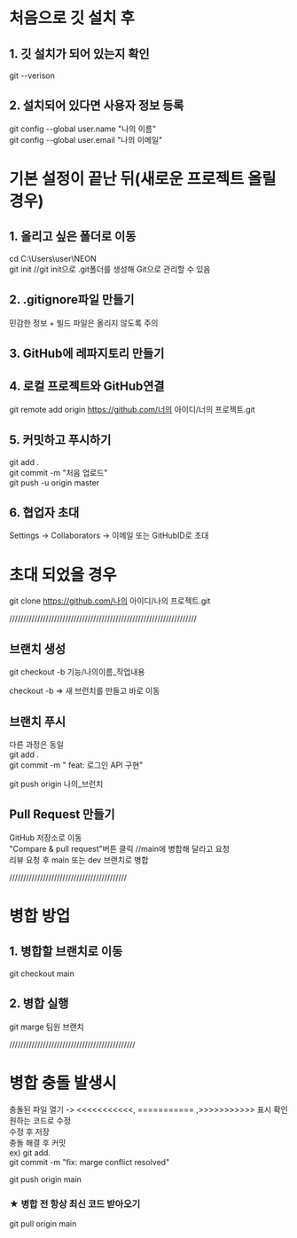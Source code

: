 # 처음으로 깃 설치 후

## 1. 깃 설치가 되어 있는지 확인
git --verison

## 2. 설치되어 있다면 사용자 정보 등록
git config --global user.name "나의 이름"  
git config --global user.email "나의 이메일"  

# 기본 설정이 끝난 뒤(새로운 프로젝트 올릴 경우)

## 1. 올리고 싶은 폴더로 이동
cd C:\Users\user\NEON  
git init  //git init으로 .git폴더를 생성해 Git으로 관리할 수 있음

## 2. .gitignore파일 만들기
민감한 정보 + 빌드 파일은 올리지 않도록 주의

## 3. GitHub에 레파지토리 만들기

## 4. 로컬 프로젝트와 GitHub연결
git remote add origin https://github.com/너의 아이디/너의 프로젝트.git

## 5. 커밋하고 푸시하기
git add .  
git commit -m "처음 업로드"  
git push -u origin master  

## 6. 협업자 초대
Settings -> Collaborators -> 이메일 또는 GitHubID로 초대

# 초대 되었을 경우
git clone https://github.com/나의 아이디/나의 프로젝트.git
  
///////////////////////////////////////////////////////////////////

## 브랜치 생성
git checkout -b 기능/나의이름_작업내용   

checkout -b => 새 브런치를 만들고 바로 이동  

## 브랜치 푸시
다른 과정은 동일  
git add .  
git commit -m " feat: 로그인 API 구현"  
  
git push origin 나의_브런치  
  
## Pull Request 만들기
GitHub 저장소로 이동  
"Compare & pull request"버튼 클릭 //main에 병합해 달라고 요청  
리뷰 요청 후 main 또는 dev 브랜치로 병합  

//////////////////////////////////////////
# 병합 방업

## 1. 병합할 브랜치로 이동
git checkout main

## 2. 병합 실행
git marge 팀원 브랜치

/////////////////////////////////////////////

# 병합 충돌 발생시
충돌된 파일 열기 -> <<<<<<<<<<<, =========== ,>>>>>>>>>>> 표시 확인  
원하는 코드로 수정  
수정 후 저장  
충돌 해결 후 커밋  
ex) git add.  
    git commit -m "fix: marge conflict resolved"  
  
git push origin main  
  
### ★ 병합 전 항상 최신 코드 받아오기
git pull origin main